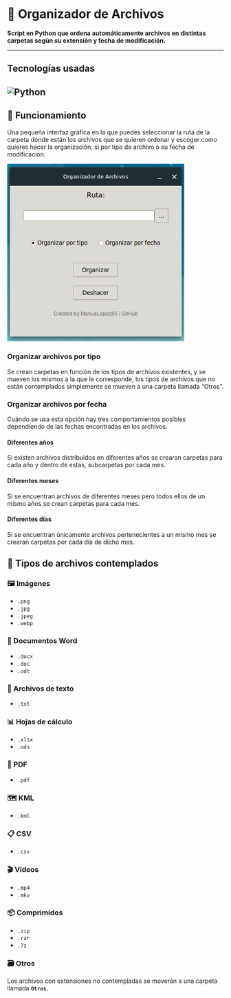 # 📂 Organizador de Archivos

**Script en Python que ordena automáticamente archivos en distintas carpetas según su extensión y fecha de modificación.**

---
## Tecnologías usadas
![Python](https://img.shields.io/badge/python-3670A0?style=for-the-badge&logo=python&logoColor=ffdd54)
---

## 🚀 Funcionamiento
Una pequeña interfaz gráfica en la que puedes seleccionar la ruta de la carpeta dónde están los archivos que se quieren ordenar y escoger como quieres hacer la organización, si por tipo de archivo o su fecha de modificación.

![Ventana de programa](/assets/Por_tipo.png)

### Organizar archivos por tipo 
Se crean carpetas en función de los tipos de archivos existentes, y se mueven los mismos a la que le corresponde, los tipos de archivos que no están contemplados simplemente se mueven a una carpeta llamada “Otros”.


### Organizar archivos por fecha
Cuándo se usa esta opción hay tres comportamientos posibles dependiendo de las fechas encontradas en los archivos.

#### Diferentes años
Si existen archivos distribuidos en diferentes años se crearan carpetas para cada año y dentro de estas, subcarpetas por cada mes.

#### Diferentes meses
Si se encuentran archivos de diferentes meses pero todos ellos de un mismo años se crean carpetas para cada mes.

#### Diferentes días
Si se encuentran únicamente archivos pertenecientes a un mismo mes se crearan carpetas por cada día de dicho mes.

## 📁 Tipos de archivos contemplados

### 🖼️ Imágenes
- `.png`
- `.jpg`
- `.jpeg`
- `.webp`

### 📄 Documentos Word
- `.docx`
- `.doc`
- `.odt`

### 📑 Archivos de texto
- `.txt`

### 📊 Hojas de cálculo
- `.xlsx`
- `.ods`

### 📕 PDF
- `.pdf`

### 🗺️ KML
- `.kml`

### 📋 CSV
- `.csv`

### 🎬 Videos
- `.mp4`
- `.mkv`

### 📦 Comprimidos
- `.zip`
- `.rar`
- `.7z`

### 🗃️ Otros
Los archivos con extensiones no contempladas se moverán a una carpeta llamada **`Otros`**.

